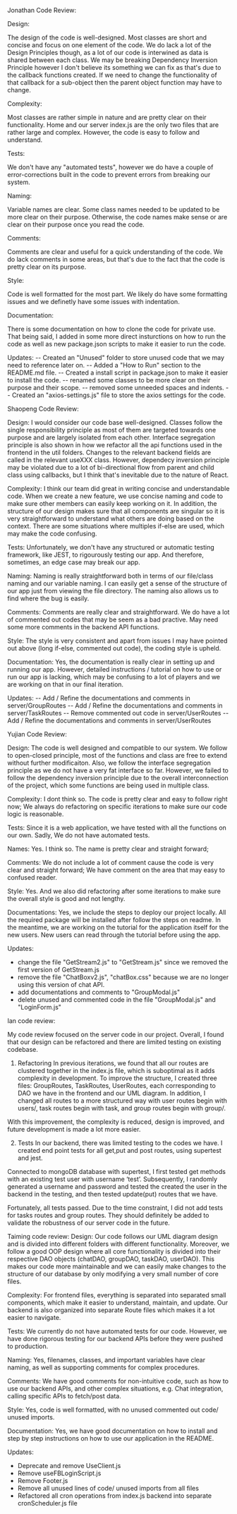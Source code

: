 Jonathan Code Review:

Design:

The design of the code is well-designed. Most classes are short and concise and focus on one element of the code. We do lack a lot of the Design Principles though, as a lot of our code is interwined as data is shared between each class. We may be breaking Dependency Inversion Principle however I don't believe its something we can fix as that's due to the callback functions created. If we need to change the functionality of that callback for a sub-object then the parent object function may have to change.

Complexity: 

Most classes are rather simple in nature and are pretty clear on their functionality. Home and our server index.js are the only two files that are rather large and complex. However, the code is easy to follow and understand.
 
Tests: 

We don't have any "automated tests", however we do have a couple of error-corrections built in the code to prevent errors from breaking our system. 

Naming:

Variable names are clear. Some class names needed to be updated to be more clear on their purpose. Otherwise, the code names make sense or are clear on their purpose once you read the code.

Comments:

Comments are clear and useful for a quick understanding of the code. We do lack comments in some areas, but that's due to the fact that the code is pretty clear on its purpose. 


Style: 

Code is well formatted for the most part. We likely do have some formatting issues and we definetly have some issues with indentation. 


Documentation: 

There is some documentation on how to clone the code for private use. That being said, I added in some more direct insturctions on how to run the code as well as new package.json scripts to make it easier to run the code.

Updates: 
-- Created an "Unused" folder to store unused code that we may need to reference later on.
-- Added a "How to Run" section to the README.md file.
-- Created a install script in package.json to make it easier to install the code.
-- renamed some classes to be more clear on their purpose and their scope. 
-- removed some unneeded spaces and indents.
-- Created an "axios-settings.js" file to store the axios settings for the code.


Shaopeng Code Review:

Design:
I would consider our code base well-designed. Classes follow the single responsibility principle as most of them are targeted towards one purpose and are largely isolated from each other.
Interface segregation principle is also shown in how we refactor all the api functions used in the frontend in the util folders. Changes to the relevant backend fields are called in the relevant useXXX class.
However, dependecy inversion principle may be violated due to a lot of bi-directional flow from parent and child class using callbacks, but I think that's inevitable due to the nature of React.

Complexity: 
I think our team did great in writing concise and understandable code. When we create a new feature, we use concise naming and code to make sure other members can easily keep working on it.
In addition, the structure of our design makes sure that all components are singular so it is very straightforward to understand what others are doing based on the context. There are some 
situations where multiples if-else are used, which may make the code confusing.
 
Tests: 
Unfortunately, we don't have any structured or automatic testing framework, like JEST, to rigourously testing our app. And therefore, sometimes, an edge case may break our app.

Naming:
Naming is really straightforward both in terms of our file/class naming and our variable naming. I can easily get a sense of the structure of our app just from viewing the file directory.
The naming also allows us to find where the bug is easily.

Comments:
Comments are really clear and straightforward. We do have a lot of commented out codes that may be seem as a bad practive. May need some more comments in the backend API functions.

Style: 
The style is very consistent and apart from issues I may have pointed out above (long if-else, commented out code), the coding style is upheld.

Documentation: 
Yes, the documentation is really clear in setting up and running our app. However, detailed instructions / tutorial on how to use or run our app is lacking, which may be confusing to a lot of players
and we are working on that in our final iteration. 

Updates: 
-- Add / Refine the documentations and comments in server/GroupRoutes
-- Add / Refine the documentations and comments in server/TaskRoutes
-- Remove commented out code in server/UserRoutes
-- Add / Refine the documentations and comments in server/UserRoutes

Yujian Code Review:

Design: 
The code is well designed and compatible to our system. We follow to open-closed principle, most of the functions and class are free to extend without further modificaiton. Also, we follow the interface segregation principle as we do not have a very fat interface so far. However, we failed to follow the dependency inversion principle due to the overall interconnection of the project, which some functions are being used in multiple class.

Complexity:
I dont think so. The code is pretty clear and easy to follow right now; We always do refactoring on specific iterations to make sure our code logic is reasonable.

Tests:
Since it is a web application, we have tested with all the functions on our own. Sadly, We do not have automated tests.

Names:
Yes. I think so. The name is pretty clear and straight forward;

Comments:
We do not include a lot of comment cause the code is very clear and straight forward; We have comment on the area that may easy to confused reader.

Style:
Yes. And we also did refactoring after some iterations to make sure the overall style is good and not lengthy.

Documentations:
Yes, we include the steps to deploy our project locally. All the required package will be installed after follow the steps on readme. In the meantime, we are working on the tutorial for the application itself for the new users. New users can read through the tutorial before using the app.

Updates: 
- change the file "GetStream2.js" to "GetStream.js" since we removed the first version of GetStream.js
- remove the file "ChatBoxv2.js", "chatBox.css" because we are no longer using this version of chat API.
- add documentations and comments to "GroupModal.js"
- delete unused and commented code in the file "GroupModal.js" and "LoginForm.js" 


Ian code review:

My code review focused on the server code in our project. Overall, I found that our design can be refactored and there are limited testing on existing codebase.

1.	Refactoring
In previous iterations, we found that all our routes are clustered together in the index.js file, which is suboptimal as it adds complexity in development. To improve the structure, I created three files: GroupRoutes, TaskRoutes, UserRoutes, each corresponding to DAO we have in the frontend and our UML diagram. In addition, I changed all routes to a more structured way with user routes begin with users/, task routes begin with task, and group routes begin with group/.

With this improvement, the complexity is reduced, design is improved, and future development is made a lot more easier.

2.	Tests
In our backend, there was limited testing to the codes we have. I created end point tests for all get,put and post routes, using supertest and jest. 

Connected to mongoDB database with supertest, I first tested get methods with an existing test user with username ‘test’. Subsequently, I randomly generated a username and password and tested the created the user in the backend in the testing, and then tested update(put) routes that we have.

Fortunately, all tests passed. Due to the time constraint, I did not add tests for tasks routes and group routes. They should definitely be added to validate the robustness of our server code in the future.


Taiming code review:
Design: Our code follows our UML diagram design and is divided into different folders with different functionality. Moreover, we follow a good OOP design where all core functionality is divided into their respective DAO objects (chatDAO, groupDAO, taskDAO, userDAO). This makes our code more maintainable and we can easily make changes to the structure of our database by only modifying a very small number of core files.

Complexity: For frontend files, everything is separated into separated small components, which make it easier to understand, maintain, and update. Our backend is also organized into separate Route files which makes it a lot easier to navigate. 

Tests: We currently do not have automated tests for our code. However, we have done rigorous testing for our backend APIs before they were pushed to production.

Naming: Yes, filenames, classes, and important variables have clear naming, as well as supporting comments for complex procedures.

Comments: We have good comments for non-intuitive code, such as how to use our backend APIs, and other complex situations, e.g. Chat integration, calling specific APIs to fetch/post data.

Style: Yes, code is well formatted, with no unused commented out code/ unused imports.

Documentation: Yes, we have good documentation on how to install and step by step instructions on how to use our application in the README.

Updates:
- Deprecate and remove UseClient.js
- Remove useFBLoginScript.js
- Remove Footer.js
- Remove all unused lines of code/ unused imports from all files
- Refactored all cron operations from index.js backend into separate cronScheduler.js file
